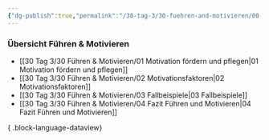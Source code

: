 ```yaml
---
{"dg-publish":true,"permalink":"/30-tag-3/30-fuehren-and-motivieren/00-fuehren-and-motivieren/"}
---
```


### Übersicht Führen & Motivieren
- [[30 Tag 3/30 Führen & Motivieren/01 Motivation fördern und pflegen\|01 Motivation fördern und pflegen]]
- [[30 Tag 3/30 Führen & Motivieren/02 Motivationsfaktoren\|02 Motivationsfaktoren]]
- [[30 Tag 3/30 Führen & Motivieren/03 Fallbeispiele\|03 Fallbeispiele]]
- [[30 Tag 3/30 Führen & Motivieren/04 Fazit Führen und Motivieren\|04 Fazit Führen und Motivieren]]

{ .block-language-dataview}
